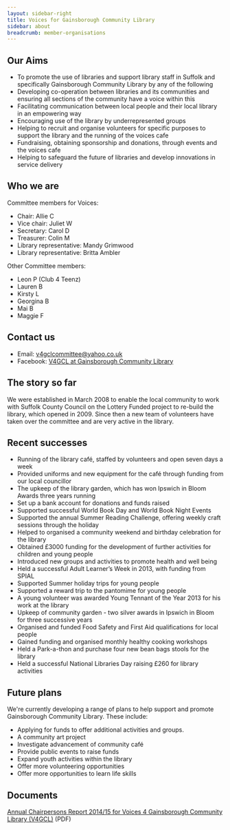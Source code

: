 ```yaml
---
layout: sidebar-right
title: Voices for Gainsborough Community Library
sidebar: about
breadcrumb: member-organisations
---
```

## Our Aims

* To promote the use of libraries and support library staff in Suffolk and specifically Gainsborough Community Library by any of the following
* Developing co-operation between libraries and its communities and ensuring all sections of the community have a voice within this
* Facilitating communication between local people and their local library in an empowering way
* Encouraging use of the library by underrepresented groups
* Helping to recruit and organise volunteers for specific purposes to support the library and the running of the voices cafe
* Fundraising, obtaining sponsorship and donations, through events and the voices cafe
* Helping to safeguard the future of libraries and develop innovations in service delivery

## Who we are

Committee members for Voices:

* Chair: Allie C
* Vice chair: Juliet W
* Secretary: Carol D
* Treasurer: Colin M
* Library representative: Mandy Grimwood
* Library representative: Britta Ambler

Other Committee members:

* Leon P (Club 4 Teenz)
* Lauren B
* Kirsty L
* Georgina B
* Mai B
* Maggie F

## Contact us

* Email: v4gclcommittee@yahoo.co.uk
* Facebook: [V4GCL at Gainsborough Community Library](https://www.facebook.com/pages/V4GCL-at-Gainsborough-Community-Library/1415483762029302)

## The story so far

We were established in March 2008 to enable the local community to work with Suffolk County Council on the Lottery Funded project to re-build the library, which opened in 2009. Since then a new team of volunteers have taken over the committee and are very active in the library.

## Recent successes

* Running of the library café, staffed by volunteers and open seven days a week
* Provided uniforms and new equipment for the café through funding from our local councillor
* The upkeep of the library garden, which has won Ipswich in Bloom Awards three years running
* Set up a bank account for donations and funds raised
* Supported successful World Book Day and World Book Night Events
* Supported the annual Summer Reading Challenge, offering weekly craft sessions through the holiday
* Helped to organised a community weekend and birthday celebration for the library
* Obtained £3000 funding for the development of further activities for children and young people
* Introduced new groups and activities to promote health and well being
* Held a successful Adult Learner’s Week in 2013, with funding from SPIAL
* Supported Summer holiday trips for young people
* Supported a reward trip to the pantomime for young people
* A young volunteer was awarded Young Tennant of the Year 2013 for his work at the library
* Upkeep of community garden - two silver awards in Ipswich in Bloom for three successive years
* Organised and funded Food Safety and First Aid qualifications for local people
* Gained funding and organised monthly healthy cooking workshops
* Held a Park-a-thon and purchase four new bean bags stools for the library
* Held a successful National Libraries Day raising £260 for library activities

## Future plans

We're currently developing a range of plans to help support and promote Gainsborough Community Library. These include:

* Applying for funds to offer additional activities and groups.
* A community art project
* Investigate advancement of community café
* Provide public events to raise funds
* Expand youth activities within the library
* Offer more volunteering opportunities
* Offer more opportunities to learn life skills

## Documents

[Annual Chairpersons Report 2014/15 for Voices 4 Gainsborough Community Library (V4GCL)](/assets/pdf/voices-4-gainsborough-community-library-v4gcl-annual-chairpersons-report-14-15.pdf) (PDF)
